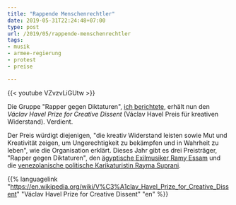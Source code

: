 ```yaml
---
title: "Rappende Menschenrechtler"
date: 2019-05-31T22:24:48+07:00
type: post
url: /2019/05/rappende-menschenrechtler
tags:
- musik
- armee-regierung
- protest
- preise

---
```


{{< youtube VZvzvLiGUtw >}}

Die Gruppe "Rapper gegen Diktaturen", [ich berichtete](/2018/10/rappen-gegen-diktaturen), erhält nun den *Václav Havel Prize for Creative Dissent* (Václav Havel Preis für kreativen Widerstand). Verdient.

Der Preis würdigt diejenigen, "die kreativ Widerstand leisten sowie Mut und Kreativität zeigen, um Ungerechtigkeit zu bekämpfen und in Wahrheit zu leben", wie die Organisation erklärt. Dieses Jahr gibt es drei Preisträger, "Rapper gegen Diktaturen", den  [ägyptische Exilmusiker Ramy Essam](https://en.wikipedia.org/wiki/Ramy_Essam) und die [venezolanische politische Karikaturistin Rayma Suprani](https://www.raymasuprani.com/).

{{% languagelink "https://en.wikipedia.org/wiki/V%C3%A1clav_Havel_Prize_for_Creative_Dissent" "Václav Havel Prize for Creative Dissent" "en" %}}
